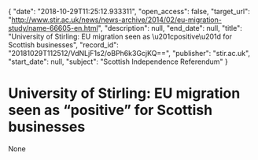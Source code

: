{
  "date": "2018-10-29T11:25:12.933311", 
  "open_access": false, 
  "target_url": "http://www.stir.ac.uk/news/news-archive/2014/02/eu-migration-study/name-66605-en.html", 
  "description": null, 
  "end_date": null, 
  "title": "University of Stirling: EU migration seen as \u201cpositive\u201d for Scottish businesses", 
  "record_id": "20181029T112512/VdNLjF1s2/oBPh6k3GcjKQ==", 
  "publisher": "stir.ac.uk", 
  "start_date": null, 
  "subject": "Scottish Independence Referendum"
}

# University of Stirling: EU migration seen as “positive” for Scottish businesses

None
